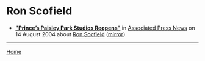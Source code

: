 # Ron Scofield

 - [**"Prince’s Paisley Park Studios Reopens"**](https://www.apnews.com/91b71d73f083cbb20e06818bf1d0895f) in [Associated Press News](https://www.apnews.com/) on 14 August 2004 about [Ron Scofield](../../topics/ron-scofield/index.md) ([mirror](https://web.archive.org/web/*/https://www.apnews.com/91b71d73f083cbb20e06818bf1d0895f))

----

[Home](../)
